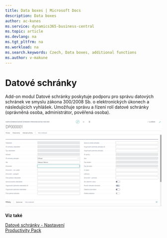 ```yaml
---
title: Data boxes | Microsoft Docs
description: Data boxes
author: ac-kunes
ms.service: dynamics365-business-central
ms.topic: article
ms.devlang: na
ms.tgt_pltfrm: na
ms.workload: na
ms.search.keywords: Czech, Data boxes, additional functions
ms.author: v-makune
---
```

# Datové schránky

Add-on modul Datové schránky poskytuje podporu pro správu datových schránek ve smyslu zákona 300/2008 Sb. o elektronických úkonech a následujících vyhlášek.
Umožňuje správu a řízení rolí datové schránky (oprávněná osoba, administrátor, pověřená osoba).

![Datové schránky](media/data_boxes.png "Datové schránky")

**Viz také**

[Datové schránky - Nastavení](ac-data-boxes-setup.md)  
[Productivity Pack](ac-productivity-pack.md)
